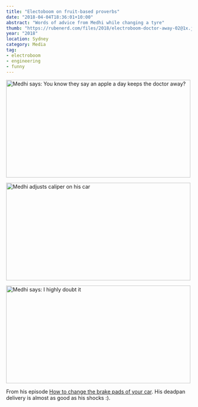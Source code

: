 ```yaml
---
title: "Electoboom on fruit-based proverbs"
date: "2018-04-04T18:36:01+10:00"
abstract: "Words of advice from Medhi while changing a tyre"
thumb: "https://rubenerd.com/files/2018/electroboom-doctor-away-02@1x.jpg"
year: "2018"
location: Sydney
category: Media
tag:
- electroboom
- engineering
- funny
---
```

<p><img src="https://rubenerd.com/files/2018/electroboom-doctor-away-01@1x.jpg" srcset="https://rubenerd.com/files/2018/electroboom-doctor-away-01@1x.jpg 1x, https://rubenerd.com/files/2018/electroboom-doctor-away-01@2x.jpg 2x" alt="Medhi says: You know they say an apple a day keeps the doctor away?" style="width:500px; height:265px;" /></p>

<p><img src="https://rubenerd.com/files/2018/electroboom-doctor-away-02@1x.jpg" srcset="https://rubenerd.com/files/2018/electroboom-doctor-away-02@1x.jpg 1x, https://rubenerd.com/files/2018/electroboom-doctor-away-02@2x.jpg 2x" alt="Medhi adjusts caliper on his car" style="width:500px; height:265px;" /></p>

<p><img src="https://rubenerd.com/files/2018/electroboom-doctor-away-03@1x.jpg" srcset="https://rubenerd.com/files/2018/electroboom-doctor-away-03@1x.jpg 1x, https://rubenerd.com/files/2018/electroboom-doctor-away-03@2x.jpg 2x" alt="Medhi says: I highly doubt it" style="width:500px; height:265px;" /></p>

From his episode [How to change the brake pads of your car]. His deadpan delivery is almost as good as his shocks :).

[How to change the brake pads of your car]: https://www.youtube.com/watch?v=A129SM9S54A "ElectroBOOM: How to change the brake pads of your car"

